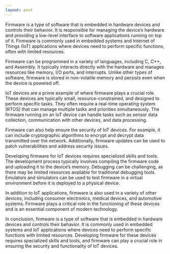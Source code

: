 ```yaml
---
layout: post
---
```

Firmware is a type of software that is embedded in hardware devices and controls their behavior. It is responsible for managing the device’s hardware and providing a low-level interface to software applications running on top of it. Firmware is commonly used in embedded systems and Internet of Things (IoT) applications where devices need to perform specific functions, often with limited resources.

Firmware can be programmed in a variety of languages, including C, C++, and Assembly. It typically interacts directly with the hardware and manages resources like memory, I/O ports, and interrupts. Unlike other types of software, firmware is stored in non-volatile memory and persists even when the device is powered off.

IoT devices are a prime example of where firmware plays a crucial role. These devices are typically small, resource-constrained, and designed to perform specific tasks. They often require a real-time operating system (RTOS) that can manage multiple tasks and priorities simultaneously. The firmware running on an IoT device can handle tasks such as sensor data collection, communication with other devices, and data processing.

Firmware can also help ensure the security of IoT devices. For example, it can include cryptographic algorithms to encrypt and decrypt data transmitted over the network. Additionally, firmware updates can be used to patch vulnerabilities and address security issues.

Developing firmware for IoT devices requires specialized skills and tools. The development process typically involves compiling the firmware code and uploading it to the device’s memory. Debugging can be challenging, as there may be limited resources available for traditional debugging tools. Emulators and simulators can be used to test firmware in a virtual environment before it is deployed to a physical device.

In addition to IoT applications, firmware is also used in a variety of other devices, including consumer electronics, medical devices, and automotive systems. Firmware plays a critical role in the functioning of these devices and is an essential component of modern technology.

In conclusion, firmware is a type of software that is embedded in hardware devices and controls their behavior. It is commonly used in embedded systems and IoT applications where devices need to perform specific functions with limited resources. Developing firmware for these devices requires specialized skills and tools, and firmware can play a crucial role in ensuring the security and functionality of IoT devices.